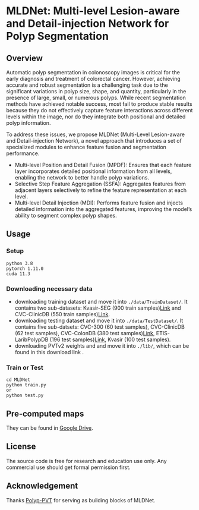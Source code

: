 # MLDNet: Multi-level Lesion-aware and Detail-injection Network for Polyp Segmentation

## Overview

Automatic polyp segmentation in colonoscopy images is critical for the early diagnosis and treatment of colorectal cancer. However, achieving accurate and robust segmentation is a challenging task due to the significant variations in polyp size, shape, and quantity, particularly in the presence of large, small, or numerous polyps. While recent segmentation methods have achieved notable success, most fail to produce stable results because they do not effectively capture feature interactions across different levels within the image, nor do they integrate both positional and detailed polyp information.

To address these issues, we propose MLDNet (Multi-Level Lesion-aware and Detail-injection Network), a novel approach that introduces a set of specialized modules to enhance feature fusion and segmentation performance.

- Multi-level Position and Detail Fusion (MPDF): Ensures that each feature layer incorporates detailed positional information from all levels, enabling the network to better handle polyp variations.
- Selective Step Feature Aggregation (SSFA): Aggregates features from adjacent layers selectively to refine the feature representation at each level.
- Multi-level Detail Injection (MDI): Performs feature fusion and injects detailed information into the aggregated features, improving the model’s ability to segment complex polyp shapes.

## Usage
### Setup
```
python 3.8
pytorch 1.11.0
cuda 11.3
```

### Downloading necessary data
- downloading training dataset and move it into ```./data/TrainDataset/```. It contains two sub-datasets: Kvasir-SEG (900 train samples)[Link]([https://datasets.simula.no/kvasir/](https://datasets.simula.no/kvasir-seg/)) and CVC-ClinicDB (550 train samples)[Link](https://polyp.grand-challenge.org/CVCClinicDB/).
- downloading testing dataset and move it into ```./data/TestDataset/```. It contains five sub-datsets: CVC-300 (60 test samples), CVC-ClinicDB (62 test samples), CVC-ColonDB (380 test samples)[Link](http://vi.cvc.uab.es/colon-qa/cvccolondb/), ETIS-LaribPolypDB (196 test samples)[Link](https://polyp.grand-challenge.org/ETISLarib/), Kvasir (100 test samples).
- downloading PVTv2 weights and and move it into ```./lib/```, which can be found in this download link .

### Train or Test
```
cd MLDNet
python train.py
or
python test.py
```

## Pre-computed maps
They can be found in [Google Drive](https://drive.google.com/drive/folders/1dhHpXMBQRjxARhHEHLRaLpLwIlJT9YE6?usp=drive_link).

##  License
The source code is free for research and education use only. Any commercial use should get formal permission first.

## Acknowledgement
Thanks [Polyp-PVT](https://github.com/DengPingFan/Polyp-PVT) for serving as building blocks of MLDNet.
